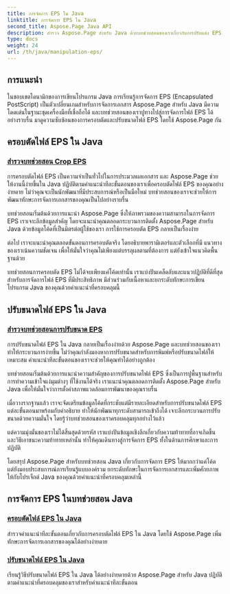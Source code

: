 ```yaml
---
title: การจัดการ EPS ใน Java
linktitle: การจัดการ EPS ใน Java
second_title: Aspose.Page Java API
description: สำรวจ Aspose.Page สำหรับ Java ด้วยบทช่วยสอนของเราเกี่ยวกับการปรับแต่ง EPS ครอบตัดและปรับขนาดไฟล์ EPS ได้อย่างง่ายดายพร้อมคำแนะนำทีละขั้นตอน เพื่อเพิ่มทักษะด้านเอกสารของคุณ
type: docs
weight: 24
url: /th/java/manipulation-eps/
---
```


## การแนะนำ

ในขอบเขตไดนามิกของการเขียนโปรแกรม Java การเรียนรู้การจัดการ EPS (Encapsulated PostScript) เป็นตัวเปลี่ยนเกมสำหรับการจัดการเอกสาร Aspose.Page สำหรับ Java มีความโดดเด่นในฐานะชุดเครื่องมือที่เชื่อถือได้ และบทช่วยสอนของเราปูทางไปสู่การจัดการไฟล์ EPS ได้อย่างราบรื่น มาดูความซับซ้อนของการครอบตัดและปรับขนาดไฟล์ EPS โดยใช้ Aspose.Page กัน

## ครอบตัดไฟล์ EPS ใน Java

### [สำรวจบทช่วยสอน Crop EPS](./crop/)

การครอบตัดไฟล์ EPS เป็นความจำเป็นทั่วไปในการประมวลผลเอกสาร และ Aspose.Page ช่วยให้งานนี้ง่ายขึ้นใน Java ปฏิบัติตามคำแนะนำทีละขั้นตอนของเราเพื่อครอบตัดไฟล์ EPS ของคุณอย่างง่ายดาย ไม่ว่าคุณจะเป็นนักพัฒนาที่มีประสบการณ์หรือเป็นมือใหม่ บทช่วยสอนของเราจะช่วยให้การพัฒนาทักษะการจัดการเอกสารของคุณเป็นไปอย่างราบรื่น

บทช่วยสอนเริ่มต้นด้วยการแนะนำ Aspose.Page ซึ่งให้ภาพรวมของความสามารถในการจัดการ EPS เราเจาะลึกข้อมูลสำคัญ โดยจะแนะนำคุณตลอดกระบวนการติดตั้ง Aspose.Page สำหรับ Java ด้วยข้อมูลโค้ดที่เป็นมิตรต่อผู้ใช้ของเรา การใช้การครอบตัด EPS กลายเป็นเรื่องง่าย

ต่อไป เราจะแนะนำคุณตลอดขั้นตอนการครอบตัดจริง โดยอธิบายพารามิเตอร์และตัวเลือกที่มี แนวทางของเราเน้นความชัดเจน เพื่อให้มั่นใจว่าคุณไม่เพียงแต่บรรลุผลตามที่ต้องการ แต่ยังเข้าใจแนวคิดพื้นฐานด้วย

บทช่วยสอนการครอบตัด EPS ไม่ได้จบเพียงแค่โค้ดเท่านั้น เราแบ่งปันเคล็ดลับและแนวปฏิบัติที่ดีที่สุดสำหรับการจัดการไฟล์ EPS ที่มีประสิทธิภาพ มีส่วนร่วมกับเนื้อหาและยกระดับทักษะการเขียนโปรแกรม Java ของคุณด้วยคำแนะนำที่ครอบคลุมนี้

## ปรับขนาดไฟล์ EPS ใน Java

### [สำรวจบทช่วยสอนการปรับขนาด EPS](./resize/)

การปรับขนาดไฟล์ EPS ใน Java กลายเป็นเรื่องง่ายด้วย Aspose.Page และบทช่วยสอนของเราทำให้กระบวนการง่ายขึ้น ไม่ว่าคุณกำลังมองหาการปรับขนาดสำหรับการพิมพ์หรือปรับขนาดไฟล์ให้เหมาะสม คำแนะนำทีละขั้นตอนของเราจะช่วยให้คุณทำได้อย่างถูกต้อง

บทช่วยสอนเริ่มต้นด้วยการแนะนำความสำคัญของการปรับขนาดไฟล์ EPS ซึ่งเป็นการปูพื้นฐานสำหรับการทำความเข้าใจแง่มุมต่างๆ ที่ใช้งานได้จริง เราแนะนำคุณตลอดการติดตั้ง Aspose.Page สำหรับ Java เพื่อให้มั่นใจว่าการตั้งค่าสภาพแวดล้อมการพัฒนาของคุณราบรื่น

เมื่อวางรากฐานแล้ว เราจะจัดเตรียมข้อมูลโค้ดที่กระชับแต่มีรายละเอียดสำหรับการปรับขนาดไฟล์ EPS แต่ละขั้นตอนมาพร้อมกับคำอธิบาย ทำให้นักพัฒนาทุกระดับสามารถเข้าถึงได้ เจาะลึกกระบวนการปรับขนาดด้วยความมั่นใจ โดยรู้ว่าบทช่วยสอนของเราครอบคลุมทุกอย่างไว้แล้ว

แต่ความมุ่งมั่นของเราไม่ได้สิ้นสุดด้วยรหัส เราแบ่งปันข้อมูลเชิงลึกเกี่ยวกับความท้าทายที่อาจเกิดขึ้นและวิธีเอาชนะความท้าทายเหล่านั้น ทำให้คุณเดินทางสู่การจัดการ EPS ทั้งในด้านการศึกษาและการปฏิบัติ

โดยสรุป Aspose.Page สำหรับบทช่วยสอน Java เกี่ยวกับการจัดการ EPS ให้มากกว่าแค่โค้ด แต่ยังมอบประสบการณ์การเรียนรู้แบบองค์รวม ยกระดับทักษะในการจัดการเอกสารและเพิ่มศักยภาพให้กับโปรเจ็กต์ Java ของคุณด้วยคำแนะนำที่ครอบคลุมเหล่านี้
## การจัดการ EPS ในบทช่วยสอน Java
### [ครอบตัดไฟล์ EPS ใน Java](./crop/)
สำรวจคำแนะนำทีละขั้นตอนเกี่ยวกับการครอบตัดไฟล์ EPS ใน Java โดยใช้ Aspose.Page เพิ่มทักษะการจัดการเอกสารของคุณได้อย่างง่ายดาย 
### [ปรับขนาดไฟล์ EPS ใน Java](./resize/)
เรียนรู้วิธีปรับขนาดไฟล์ EPS ใน Java ได้อย่างง่ายดายด้วย Aspose.Page สำหรับ Java ปฏิบัติตามคำแนะนำที่ครอบคลุมของเราสำหรับคำแนะนำทีละขั้นตอน